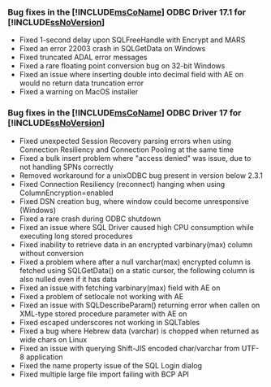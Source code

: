 ### Bug fixes in the [!INCLUDE[msCoName](../../../includes/msconame_md.md)] ODBC Driver 17.1 for [!INCLUDE[ssNoVersion](../../../includes/ssnoversion_md.md)]

- Fixed 1-second delay upon SQLFreeHandle with Encrypt and MARS
- Fixed an error 22003 crash in SQLGetData on Windows
- Fixed truncated ADAL error messages
- Fixed a rare floating point conversion bug on 32-bit Windows
- Fixed an issue where inserting double into decimal field with AE on would no return data truncation error
- Fixed a warning on MacOS installer

### Bug fixes in the [!INCLUDE[msCoName](../../../includes/msconame_md.md)] ODBC Driver 17 for [!INCLUDE[ssNoVersion](../../../includes/ssnoversion_md.md)]

- Fixed unexpected Session Recovery parsing errors when using Connection Resiliency and Connection Pooling at the same time
- Fixed a bulk insert problem where "access denied" was issue, due to not handling SPNs correctly
- Removed workaround for a unixODBC bug present in version below 2.3.1
- Fixed Connection Resiliency (reconnect) hanging when using ColumnEncryption=enabled
- Fixed DSN creation bug, where window could become unresponsive (Windows)
- Fixed a rare crash during ODBC shutdown
- Fixed an issue where SQL Driver caused high CPU consumption while executing long stored procedures
- Fixed inability to retrieve data in an encrypted varbinary(max) column without conversion
- Fixed a problem where after a null varchar(max) encrypted column is fetched using SQLGetData() on a static cursor, the following column is also nulled even if it has data
- Fixed an issue with fetching varbinary(max) field with AE on
- Fixed a problem of setlocale not working with AE
- Fixed an issue with SQLDescribeParam() returning error when callen on XML-type stored procedure parameter with AE on
- Fixed escaped underscores not working in SQLTables
- Fixed a bug where Hebrew data (varchar) is chopped when returned as wide chars on Linux
- Fixed an issue with querying Shift-JIS encoded char/varchar from UTF-8 application
- Fixed the name property issue of the SQL Login dialog
- Fixed multiple large file import failing with BCP API
